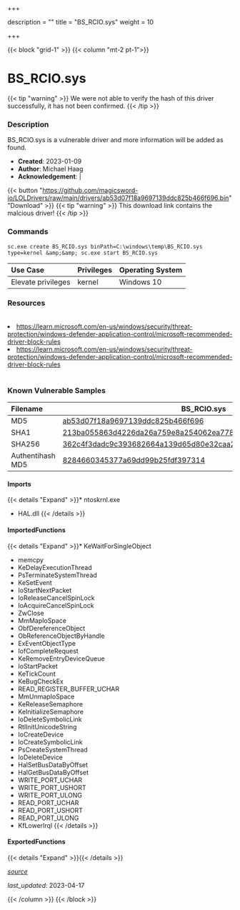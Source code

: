 +++

description = ""
title = "BS_RCIO.sys"
weight = 10

+++


{{< block "grid-1" >}}
{{< column "mt-2 pt-1">}}


# BS_RCIO.sys 


{{< tip "warning" >}}
We were not able to verify the hash of this driver successfully, it has not been confirmed.
{{< /tip >}}


### Description

BS_RCIO.sys is a vulnerable driver and more information will be added as found.

- **Created**: 2023-01-09
- **Author**: Michael Haag
- **Acknowledgement**:  | [](https://twitter.com/)

{{< button "https://github.com/magicsword-io/LOLDrivers/raw/main/drivers/ab53d07f18a9697139ddc825b466f696.bin" "Download" >}}
{{< tip "warning" >}}
This download link contains the malcious driver!
{{< /tip >}}

### Commands

```
sc.exe create BS_RCIO.sys binPath=C:\windows\temp\BS_RCIO.sys type=kernel &amp;&amp; sc.exe start BS_RCIO.sys
```

| Use Case | Privileges | Operating System | 
|:---- | ---- | ---- |
| Elevate privileges | kernel | Windows 10 |

### Resources
<br>
<li><a href=" https://learn.microsoft.com/en-us/windows/security/threat-protection/windows-defender-application-control/microsoft-recommended-driver-block-rules"> https://learn.microsoft.com/en-us/windows/security/threat-protection/windows-defender-application-control/microsoft-recommended-driver-block-rules</a></li>
<li><a href="https://learn.microsoft.com/en-us/windows/security/threat-protection/windows-defender-application-control/microsoft-recommended-driver-block-rules">https://learn.microsoft.com/en-us/windows/security/threat-protection/windows-defender-application-control/microsoft-recommended-driver-block-rules</a></li>
<br>

### Known Vulnerable Samples

| Filename | BS_RCIO.sys |
|:---- | ---- | 
| MD5 | <a href="https://www.virustotal.com/gui/file/ab53d07f18a9697139ddc825b466f696">ab53d07f18a9697139ddc825b466f696</a> |
| SHA1 | <a href="https://www.virustotal.com/gui/file/213ba055863d4226da26a759e8a254062ea77814">213ba055863d4226da26a759e8a254062ea77814</a> |
| SHA256 | <a href="https://www.virustotal.com/gui/file/362c4f3dadc9c393682664a139d65d80e32caa2a97b6e0361dfd713a73267ecc">362c4f3dadc9c393682664a139d65d80e32caa2a97b6e0361dfd713a73267ecc</a> |
| Authentihash MD5 | <a href="https://www.virustotal.com/gui/search/authentihash%253A8284660345377a69dd99b25fdf397314">8284660345377a69dd99b25fdf397314</a> || Authentihash SHA1 | <a href="https://www.virustotal.com/gui/search/authentihash%253A3311e4e94e8a6dd81859719fbe0fcbf187f0bd8a">3311e4e94e8a6dd81859719fbe0fcbf187f0bd8a</a> || Authentihash SHA256 | <a href="https://www.virustotal.com/gui/search/authentihash%253Af67e60228084151fdcb84e94a48693db864cf606b65faef5a1d829175380dbfa">f67e60228084151fdcb84e94a48693db864cf606b65faef5a1d829175380dbfa</a> || Signature | Biostar Microtech Int&#39;l Corp, DigiCert EV Code Signing CA, DigiCert   |
#### Imports
{{< details "Expand" >}}* ntoskrnl.exe
* HAL.dll
{{< /details >}}
#### ImportedFunctions
{{< details "Expand" >}}* KeWaitForSingleObject
* memcpy
* KeDelayExecutionThread
* PsTerminateSystemThread
* KeSetEvent
* IoStartNextPacket
* IoReleaseCancelSpinLock
* IoAcquireCancelSpinLock
* ZwClose
* MmMapIoSpace
* ObfDereferenceObject
* ObReferenceObjectByHandle
* ExEventObjectType
* IofCompleteRequest
* KeRemoveEntryDeviceQueue
* IoStartPacket
* KeTickCount
* KeBugCheckEx
* READ_REGISTER_BUFFER_UCHAR
* MmUnmapIoSpace
* KeReleaseSemaphore
* KeInitializeSemaphore
* IoDeleteSymbolicLink
* RtlInitUnicodeString
* IoCreateDevice
* IoCreateSymbolicLink
* PsCreateSystemThread
* IoDeleteDevice
* HalSetBusDataByOffset
* HalGetBusDataByOffset
* WRITE_PORT_UCHAR
* WRITE_PORT_USHORT
* WRITE_PORT_ULONG
* READ_PORT_UCHAR
* READ_PORT_USHORT
* READ_PORT_ULONG
* KfLowerIrql
{{< /details >}}
#### ExportedFunctions
{{< details "Expand" >}}{{< /details >}}



[*source*](https://github.com/magicsword-io/LOLDrivers/tree/main/yaml/bs_rcio.yaml)

*last_updated:* 2023-04-17








{{< /column >}}
{{< /block >}}
